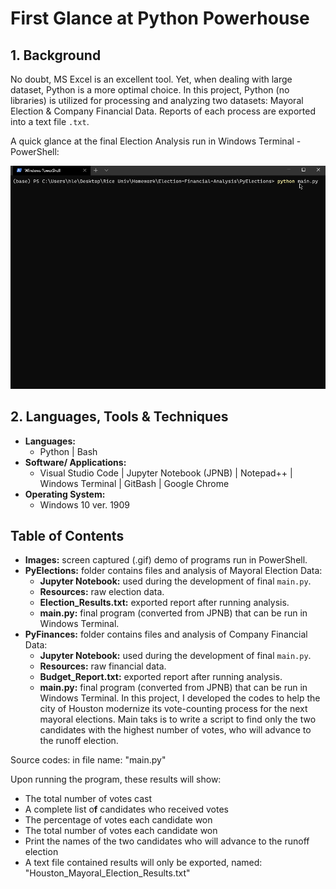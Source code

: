 # First Glance at Python Powerhouse
## 1. Background
No doubt, MS Excel is an excellent tool. Yet, when dealing with large dataset, Python is a more optimal choice. In this project, Python (no libraries) is utilized for processing and analyzing two datasets: Mayoral Election & Company Financial Data. Reports of each process are exported into a text file `.txt`.

A quick glance at the final Election Analysis run in Windows Terminal - PowerShell:
<div align="center">
    <img src="./Images/demoE.gif" width=600px/>
</div>

## 2. Languages, Tools & Techniques
* **Languages:**
    * Python | Bash
* **Software/ Applications:**
    * Visual Studio Code | Jupyter Notebook (JPNB) | Notepad++ | Windows Terminal | GitBash | Google Chrome
* **Operating System:**
    * Windows 10 ver. 1909
## Table of Contents
* **Images:** screen captured (.gif) demo of programs run in PowerShell.
* **PyElections:** folder contains files and analysis of Mayoral Election Data:
    * **Jupyter Notebook:** used during the development of final `main.py`.
    * **Resources:** raw election data.
    * **Election_Results.txt:** exported report after running analysis.
    * **main.py:** final program (converted from JPNB) that can be run in Windows Terminal.
* **PyFinances:** folder contains files and analysis of Company Financial Data:
    * **Jupyter Notebook:** used during the development of final `main.py`.
    * **Resources:** raw financial data.
    * **Budget_Report.txt:** exported report after running analysis.
    * **main.py:** final program (converted from JPNB) that can be run in Windows Terminal.
In this project, I developed the codes to help the city of Houston modernize its vote-counting process for the next mayoral elections. Main taks is to write a script to find only the two candidates with the highest number of votes, who will advance to the runoff election. 

Source codes: in file name: "main.py"

Upon running the program, these results will show:

* The total number of votes cast
* A complete list o**f** candidates who received votes
* The percentage of votes each candidate won
* The total number of votes each candidate won
* Print the names of the two candidates who will advance to the runoff election
* A text file contained results will only be exported, named: "Houston_Mayoral_Election_Results.txt"
